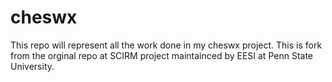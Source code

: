 # cheswx
This repo will represent all the work done in my cheswx project. This is fork from the orginal repo at SCIRM project maintainced by EESI at Penn State University.
